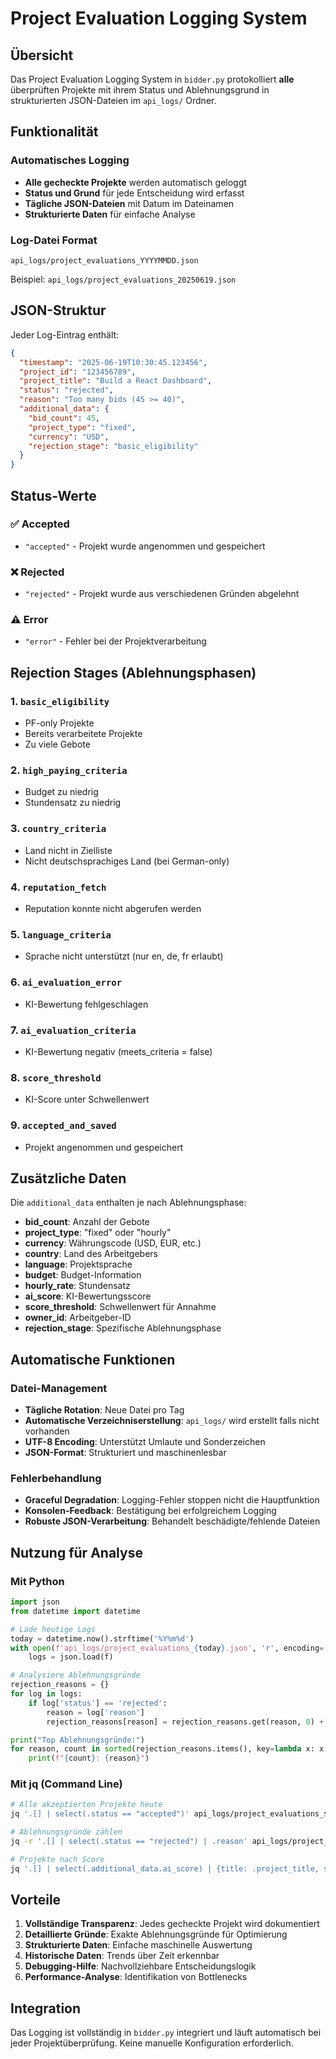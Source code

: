 # Project Evaluation Logging System

## Übersicht

Das Project Evaluation Logging System in `bidder.py` protokolliert **alle** überprüften Projekte mit ihrem Status und Ablehnungsgrund in strukturierten JSON-Dateien im `api_logs/` Ordner.

## Funktionalität

### Automatisches Logging
- **Alle gecheckte Projekte** werden automatisch geloggt
- **Status und Grund** für jede Entscheidung wird erfasst
- **Tägliche JSON-Dateien** mit Datum im Dateinamen
- **Strukturierte Daten** für einfache Analyse

### Log-Datei Format
```
api_logs/project_evaluations_YYYYMMDD.json
```

Beispiel: `api_logs/project_evaluations_20250619.json`

## JSON-Struktur

Jeder Log-Eintrag enthält:

```json
{
  "timestamp": "2025-06-19T10:30:45.123456",
  "project_id": "123456789",
  "project_title": "Build a React Dashboard",
  "status": "rejected",
  "reason": "Too many bids (45 >= 40)",
  "additional_data": {
    "bid_count": 45,
    "project_type": "fixed",
    "currency": "USD",
    "rejection_stage": "basic_eligibility"
  }
}
```

## Status-Werte

### ✅ Accepted
- `"accepted"` - Projekt wurde angenommen und gespeichert

### ❌ Rejected
- `"rejected"` - Projekt wurde aus verschiedenen Gründen abgelehnt

### ⚠️ Error
- `"error"` - Fehler bei der Projektverarbeitung

## Rejection Stages (Ablehnungsphasen)

### 1. `basic_eligibility`
- PF-only Projekte
- Bereits verarbeitete Projekte
- Zu viele Gebote

### 2. `high_paying_criteria`
- Budget zu niedrig
- Stundensatz zu niedrig

### 3. `country_criteria`
- Land nicht in Zielliste
- Nicht deutschsprachiges Land (bei German-only)

### 4. `reputation_fetch`
- Reputation konnte nicht abgerufen werden

### 5. `language_criteria`
- Sprache nicht unterstützt (nur en, de, fr erlaubt)

### 6. `ai_evaluation_error`
- KI-Bewertung fehlgeschlagen

### 7. `ai_evaluation_criteria`
- KI-Bewertung negativ (meets_criteria = false)

### 8. `score_threshold`
- KI-Score unter Schwellenwert

### 9. `accepted_and_saved`
- Projekt angenommen und gespeichert

## Zusätzliche Daten

Die `additional_data` enthalten je nach Ablehnungsphase:

- **bid_count**: Anzahl der Gebote
- **project_type**: "fixed" oder "hourly"
- **currency**: Währungscode (USD, EUR, etc.)
- **country**: Land des Arbeitgebers
- **language**: Projektsprache
- **budget**: Budget-Information
- **hourly_rate**: Stundensatz
- **ai_score**: KI-Bewertungsscore
- **score_threshold**: Schwellenwert für Annahme
- **owner_id**: Arbeitgeber-ID
- **rejection_stage**: Spezifische Ablehnungsphase

## Automatische Funktionen

### Datei-Management
- **Tägliche Rotation**: Neue Datei pro Tag
- **Automatische Verzeichniserstellung**: `api_logs/` wird erstellt falls nicht vorhanden
- **UTF-8 Encoding**: Unterstützt Umlaute und Sonderzeichen
- **JSON-Format**: Strukturiert und maschinenlesbar

### Fehlerbehandlung
- **Graceful Degradation**: Logging-Fehler stoppen nicht die Hauptfunktion
- **Konsolen-Feedback**: Bestätigung bei erfolgreichem Logging
- **Robuste JSON-Verarbeitung**: Behandelt beschädigte/fehlende Dateien

## Nutzung für Analyse

### Mit Python
```python
import json
from datetime import datetime

# Lade heutige Logs
today = datetime.now().strftime('%Y%m%d')
with open(f'api_logs/project_evaluations_{today}.json', 'r', encoding='utf-8') as f:
    logs = json.load(f)

# Analysiere Ablehnungsgründe
rejection_reasons = {}
for log in logs:
    if log['status'] == 'rejected':
        reason = log['reason']
        rejection_reasons[reason] = rejection_reasons.get(reason, 0) + 1

print("Top Ablehnungsgründe:")
for reason, count in sorted(rejection_reasons.items(), key=lambda x: x[1], reverse=True):
    print(f"{count}: {reason}")
```

### Mit jq (Command Line)
```bash
# Alle akzeptierten Projekte heute
jq '.[] | select(.status == "accepted")' api_logs/project_evaluations_$(date +%Y%m%d).json

# Ablehnungsgründe zählen
jq -r '.[] | select(.status == "rejected") | .reason' api_logs/project_evaluations_$(date +%Y%m%d).json | sort | uniq -c | sort -nr

# Projekte nach Score
jq '.[] | select(.additional_data.ai_score) | {title: .project_title, score: .additional_data.ai_score}' api_logs/project_evaluations_$(date +%Y%m%d).json
```

## Vorteile

1. **Vollständige Transparenz**: Jedes gecheckte Projekt wird dokumentiert
2. **Detaillierte Gründe**: Exakte Ablehnungsgründe für Optimierung
3. **Strukturierte Daten**: Einfache maschinelle Auswertung
4. **Historische Daten**: Trends über Zeit erkennbar
5. **Debugging-Hilfe**: Nachvollziehbare Entscheidungslogik
6. **Performance-Analyse**: Identifikation von Bottlenecks

## Integration

Das Logging ist vollständig in `bidder.py` integriert und läuft automatisch bei jeder Projektüberprüfung. Keine manuelle Konfiguration erforderlich. 